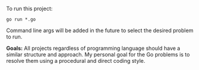 To run this project:

`go run *.go`

Command line args will be added in the future to select the desired problem to run.

**Goals:**
All projects regardless of programming language should have a similar structure and approach.
My personal goal for the Go problems is to resolve them using a procedural and direct coding style.
